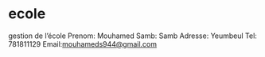 # ecole
gestion de l’école
Prenom: Mouhamed
Samb: Samb
Adresse: Yeumbeul
Tel: 781811129
Email:mouhameds944@gmail.com
